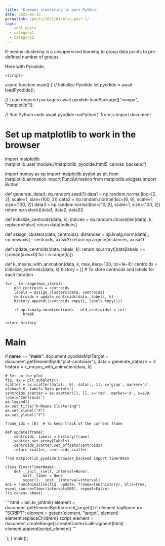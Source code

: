 ```yaml
---
title: 'K-means clustering in pure Python'
date: 2025-01-15
permalink: /posts/2025/01/blog-post-1/
tags:
  - cool posts
  - category1
  - category2
---
```


K-means clustering is a unsupervised learning to group data points to pre-defined number of groups.

Here with Pyiodide,

<html>
 <head>
  </head>
<body>
    <!-- Container for the plot -->
    <script src="https://cdn.jsdelivr.net/pyodide/v0.27.1/full/pyodide.js"></script>
    <div id="plot-container"></div>

    <script>

async function main() {
// Initialize Pyodide
let pyodide = await loadPyodide();

// Load required packages
await pyodide.loadPackage(["numpy", "matplotlib"]);

// Run Python code
await pyodide.runPython(`
from js import document
# Set up matplotlib to work in the browser
import matplotlib
matplotlib.use('module://matplotlib_pyodide.html5_canvas_backend')

import numpy as np
import matplotlib.pyplot as plt
from matplotlib.animation import FuncAnimation
from matplotlib.widgets import Button

def generate_data():
    np.random.seed(1)
    data1 = np.random.normal(loc=[2, 2], scale=1, size=(100, 2))
    data2 = np.random.normal(loc=[6, 6], scale=1, size=(100, 2))
    data3 = np.random.normal(loc=[10, 2], scale=1, size=(100, 2))
    return np.vstack([data1, data2, data3])

def initialize_centroids(data, k):
    indices = np.random.choice(len(data), k, replace=False)
    return data[indices]

def assign_clusters(data, centroids):
    distances = np.linalg.norm(data[:, np.newaxis] - centroids, axis=2)
    return np.argmin(distances, axis=1)

def update_centroids(data, labels, k):
    return np.array([data[labels == i].mean(axis=0) for i in range(k)])

def k_means_with_animation(data, k, max_iters=100, tol=1e-4):
    centroids = initialize_centroids(data, k)
    history = []  # To store centroids and labels for each iteration

    for _ in range(max_iters):
        old_centroids = centroids
        labels = assign_clusters(data, centroids)
        centroids = update_centroids(data, labels, k)
        history.append((centroids.copy(), labels.copy()))

        if np.linalg.norm(centroids - old_centroids) < tol:
            break

    return history

# Main
if __name__ == "__main__":
    document.pyodideMplTarget = document.getElementById("plot-container");
    data = generate_data()
    k = 3
    history = k_means_with_animation(data, k)

    # Set up the plot
    fig, ax = plt.subplots()
    scatter = ax.scatter(data[:, 0], data[:, 1], c='gray', marker='o', alpha=0.6, label='Data points')
    centroids_scatter = ax.scatter([], [], c='red', marker='X', s=200, label='Centroids')
    ax.legend()
    ax.set_title("K-Means Clustering")
    ax.set_xlabel("X")
    ax.set_ylabel("Y")

    frame_idx = [0]  # To keep track of the current frame

    def update(frame):
        centroids, labels = history[frame]
        scatter.set_array(labels)
        centroids_scatter.set_offsets(centroids)
        return scatter, centroids_scatter
    
    from matplotlib_pyodide.browser_backend import TimerWasm

    class Timer(TimerWasm):
        def __init__(self, interval=None):
            self._timer = None
            super().__init__(interval=interval)
    ani = FuncAnimation(fig, update, frames=len(history), blit=True,
    event_source=Timer(interval=500), repeat=False)
    fig.canvas.show()
'''
    html = ani.to_jshtml()
    element = document.getElementById(current_target())
    if element.tagName == "SCRIPT":
        element = getattr(element, "target", element)
    element.replaceChildren()
    script_element = document.createRange().createContextualFragment(html)
    element.append(script_element)
'''
    
`);
}
main();
    </script>
</body>
</html>